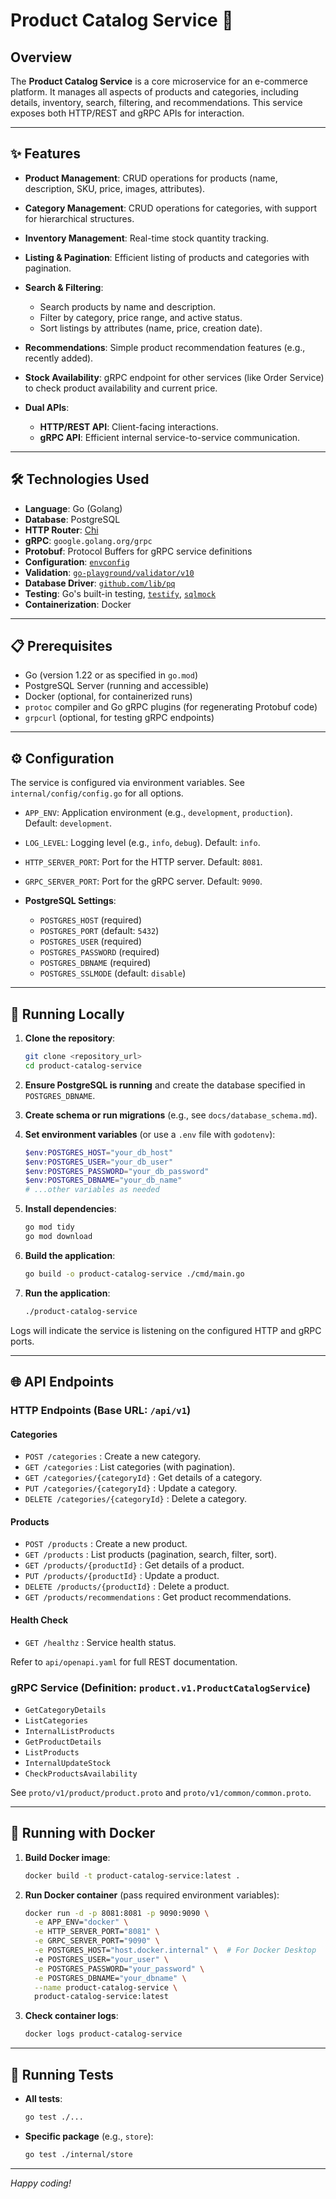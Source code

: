 # Product Catalog Service 🚀

## Overview

The **Product Catalog Service** is a core microservice for an e-commerce platform. It manages all aspects of products and categories, including details, inventory, search, filtering, and recommendations. This service exposes both HTTP/REST and gRPC APIs for interaction.

---

## ✨ Features

* **Product Management**: CRUD operations for products (name, description, SKU, price, images, attributes).
* **Category Management**: CRUD operations for categories, with support for hierarchical structures.
* **Inventory Management**: Real-time stock quantity tracking.
* **Listing & Pagination**: Efficient listing of products and categories with pagination.
* **Search & Filtering**:

  * Search products by name and description.
  * Filter by category, price range, and active status.
  * Sort listings by attributes (name, price, creation date).
* **Recommendations**: Simple product recommendation features (e.g., recently added).
* **Stock Availability**: gRPC endpoint for other services (like Order Service) to check product availability and current price.
* **Dual APIs**:

  * **HTTP/REST API**: Client-facing interactions.
  * **gRPC API**: Efficient internal service-to-service communication.

---

## 🛠️ Technologies Used

* **Language**: Go (Golang)
* **Database**: PostgreSQL
* **HTTP Router**: [Chi](https://github.com/go-chi/chi/v5)
* **gRPC**: `google.golang.org/grpc`
* **Protobuf**: Protocol Buffers for gRPC service definitions
* **Configuration**: [`envconfig`](https://github.com/kelseyhightower/envconfig)
* **Validation**: [`go-playground/validator/v10`](https://github.com/go-playground/validator)
* **Database Driver**: [`github.com/lib/pq`](https://github.com/lib/pq)
* **Testing**: Go's built-in testing, [`testify`](https://github.com/stretchr/testify), [`sqlmock`](https://github.com/DATA-DOG/go-sqlmock)
* **Containerization**: Docker

---

## 📋 Prerequisites

* Go (version 1.22 or as specified in `go.mod`)
* PostgreSQL Server (running and accessible)
* Docker (optional, for containerized runs)
* `protoc` compiler and Go gRPC plugins (for regenerating Protobuf code)
* `grpcurl` (optional, for testing gRPC endpoints)

---

## ⚙️ Configuration

The service is configured via environment variables. See `internal/config/config.go` for all options.

* `APP_ENV`: Application environment (e.g., `development`, `production`). Default: `development`.
* `LOG_LEVEL`: Logging level (e.g., `info`, `debug`). Default: `info`.
* `HTTP_SERVER_PORT`: Port for the HTTP server. Default: `8081`.
* `GRPC_SERVER_PORT`: Port for the gRPC server. Default: `9090`.
* **PostgreSQL Settings**:

  * `POSTGRES_HOST` (required)
  * `POSTGRES_PORT` (default: `5432`)
  * `POSTGRES_USER` (required)
  * `POSTGRES_PASSWORD` (required)
  * `POSTGRES_DBNAME` (required)
  * `POSTGRES_SSLMODE` (default: `disable`)

---

## 🚀 Running Locally

1. **Clone the repository**:

   ```bash
   git clone <repository_url>
   cd product-catalog-service
   ```

2. **Ensure PostgreSQL is running** and create the database specified in `POSTGRES_DBNAME`.

3. **Create schema or run migrations** (e.g., see `docs/database_schema.md`).

4. **Set environment variables** (or use a `.env` file with `godotenv`):

   ```powershell
   $env:POSTGRES_HOST="your_db_host"
   $env:POSTGRES_USER="your_db_user"
   $env:POSTGRES_PASSWORD="your_db_password"
   $env:POSTGRES_DBNAME="your_db_name"
   # ...other variables as needed
   ```

5. **Install dependencies**:

   ```bash
   go mod tidy
   go mod download
   ```

6. **Build the application**:

   ```bash
   go build -o product-catalog-service ./cmd/main.go
   ```

7. **Run the application**:

   ```bash
   ./product-catalog-service
   ```

Logs will indicate the service is listening on the configured HTTP and gRPC ports.

---

## 🌐 API Endpoints

### HTTP Endpoints (Base URL: `/api/v1`)

#### Categories

* `POST /categories` : Create a new category.
* `GET /categories` : List categories (with pagination).
* `GET /categories/{categoryId}` : Get details of a category.
* `PUT /categories/{categoryId}` : Update a category.
* `DELETE /categories/{categoryId}` : Delete a category.

#### Products

* `POST /products` : Create a new product.
* `GET /products` : List products (pagination, search, filter, sort).
* `GET /products/{productId}` : Get details of a product.
* `PUT /products/{productId}` : Update a product.
* `DELETE /products/{productId}` : Delete a product.
* `GET /products/recommendations` : Get product recommendations.

#### Health Check

* `GET /healthz` : Service health status.

Refer to `api/openapi.yaml` for full REST documentation.

### gRPC Service (Definition: `product.v1.ProductCatalogService`)

* `GetCategoryDetails`
* `ListCategories`
* `InternalListProducts`
* `GetProductDetails`
* `ListProducts`
* `InternalUpdateStock`
* `CheckProductsAvailability`

See `proto/v1/product/product.proto` and `proto/v1/common/common.proto`.

---

## 🐳 Running with Docker

1. **Build Docker image**:

   ```bash
   docker build -t product-catalog-service:latest .
   ```

2. **Run Docker container** (pass required environment variables):

   ```bash
   docker run -d -p 8081:8081 -p 9090:9090 \
     -e APP_ENV="docker" \
     -e HTTP_SERVER_PORT="8081" \
     -e GRPC_SERVER_PORT="9090" \
     -e POSTGRES_HOST="host.docker.internal" \  # For Docker Desktop
     -e POSTGRES_USER="your_user" \
     -e POSTGRES_PASSWORD="your_password" \
     -e POSTGRES_DBNAME="your_dbname" \
     --name product-catalog-service \
     product-catalog-service:latest
   ```

3. **Check container logs**:

   ```bash
   docker logs product-catalog-service
   ```

---

## 🧪 Running Tests

* **All tests**:

  ```bash
  go test ./...
  ```

* **Specific package** (e.g., `store`):

  ```bash
  go test ./internal/store
  ```

---

*Happy coding!*
